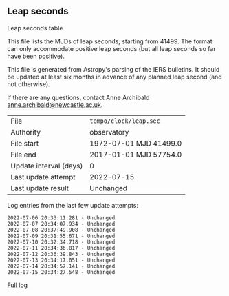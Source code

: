 
## Leap seconds

Leap seconds table

This file lists the MJDs of leap seconds, starting from 41499.
The format can only accommodate positive leap seconds (but all
leap seconds so far have been positive).

This file is generated from Astropy's parsing of the IERS
bulletins. It should be updated at least six months in advance
of any planned leap second (and not otherwise).

If there are any questions, contact Anne Archibald
<anne.archibald@newcastle.ac.uk>.

|     |     |
|:--- |:--- |
| File | `tempo/clock/leap.sec` |
| Authority | observatory |
| File start | 1972-07-01 MJD 41499.0 |
| File end | 2017-01-01 MJD 57754.0 |
| Update interval (days) | 0 |
| Last update attempt | 2022-07-15 |
| Last update result | Unchanged |

Log entries from the last few update attempts:
```
2022-07-06 20:33:11.281 - Unchanged
2022-07-07 20:34:07.934 - Unchanged
2022-07-08 20:37:49.908 - Unchanged
2022-07-09 20:31:55.671 - Unchanged
2022-07-10 20:32:34.718 - Unchanged
2022-07-11 20:34:36.817 - Unchanged
2022-07-12 20:36:39.843 - Unchanged
2022-07-13 20:34:17.051 - Unchanged
2022-07-14 20:34:57.141 - Unchanged
2022-07-15 20:34:27.548 - Unchanged
```
[Full log](https://raw.githubusercontent.com/ipta/pulsar-clock-corrections/main/log/tempo/clock/leap.sec.log)
